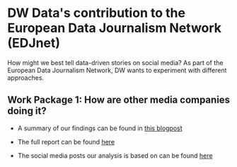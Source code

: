 # DW Data's contribution to the European Data Journalism Network (EDJnet)

How might we best tell data-driven stories on social media? As part of the European Data Journalism Network, DW wants to experiment with different approaches.

## Work Package 1: How are other media companies doing it?

* A summary of our findings can be found in [this blogpost](https://blogs.dw.com/innovation/more-than-boring-numbers-data-journalism-on-social-media/)

* The full report can be found [here](WP1/EDJNet_Results_WP1_FullReport.docx)

* The social media posts our analysis is based on can be found [here](WP1/WP1_SocialMedia_Posts_coded.xlsx)